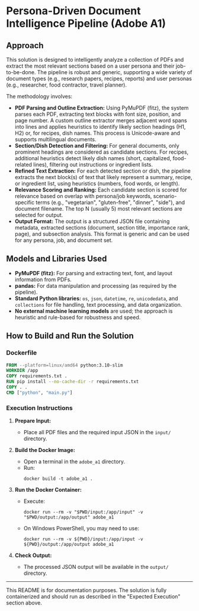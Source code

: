 # Persona-Driven Document Intelligence Pipeline (Adobe A1)

## Approach
This solution is designed to intelligently analyze a collection of PDFs and extract the most relevant sections based on a user persona and their job-to-be-done. The pipeline is robust and generic, supporting a wide variety of document types (e.g., research papers, recipes, reports) and user personas (e.g., researcher, food contractor, travel planner).

The methodology involves:
- **PDF Parsing and Outline Extraction:** Using PyMuPDF (fitz), the system parses each PDF, extracting text blocks with font size, position, and page number. A custom outline extractor merges adjacent word spans into lines and applies heuristics to identify likely section headings (H1, H2) or, for recipes, dish names. This process is Unicode-aware and supports multilingual documents.
- **Section/Dish Detection and Filtering:** For general documents, only prominent headings are considered as candidate sections. For recipes, additional heuristics detect likely dish names (short, capitalized, food-related lines), filtering out instructions or ingredient lists.
- **Refined Text Extraction:** For each detected section or dish, the pipeline extracts the next block(s) of text that likely represent a summary, recipe, or ingredient list, using heuristics (numbers, food words, or length).
- **Relevance Scoring and Ranking:** Each candidate section is scored for relevance based on overlap with persona/job keywords, scenario-specific terms (e.g., "vegetarian", "gluten-free", "dinner", "side"), and document filename. The top N (usually 5) most relevant sections are selected for output.
- **Output Format:** The output is a structured JSON file containing metadata, extracted sections (document, section title, importance rank, page), and subsection analysis. This format is generic and can be used for any persona, job, and document set.

## Models and Libraries Used
- **PyMuPDF (fitz):** For parsing and extracting text, font, and layout information from PDFs.
- **pandas:** For data manipulation and processing (as required by the pipeline).
- **Standard Python libraries:** `os`, `json`, `datetime`, `re`, `unicodedata`, and `collections` for file handling, text processing, and data organization.
- **No external machine learning models** are used; the approach is heuristic and rule-based for robustness and speed.

## How to Build and Run the Solution

### Dockerfile
```dockerfile
FROM --platform=linux/amd64 python:3.10-slim
WORKDIR /app
COPY requirements.txt .
RUN pip install --no-cache-dir -r requirements.txt
COPY . .
CMD ["python", "main.py"]
```

### Execution Instructions

1. **Prepare Input:**
   - Place all PDF files and the required input JSON in the `input/` directory.

2. **Build the Docker Image:**
   - Open a terminal in the `adobe_a1` directory.
   - Run:
     ```
     docker build -t adobe_a1 .
     ```

3. **Run the Docker Container:**
   - Execute:
     ```
     docker run --rm -v "$PWD/input:/app/input" -v "$PWD/output:/app/output" adobe_a1
     ```
   - On Windows PowerShell, you may need to use:
     ```
     docker run --rm -v ${PWD}/input:/app/input -v ${PWD}/output:/app/output adobe_a1
     ```

4. **Check Output:**
   - The processed JSON output will be available in the `output/` directory.

---

This README is for documentation purposes. The solution is fully containerized and should run as described in the "Expected Execution" section above. 